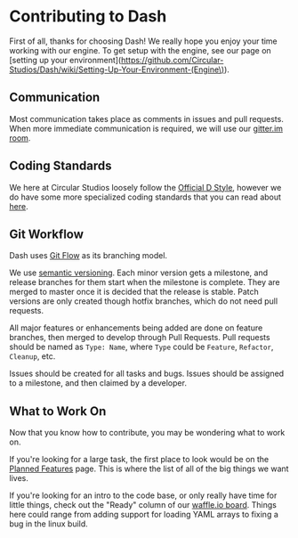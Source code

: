 # Contributing to Dash

First of all, thanks for choosing Dash! We really hope you enjoy your time working with our engine. To get setup with the engine, see our page on [setting up your environment](https://github.com/Circular-Studios/Dash/wiki/Setting-Up-Your-Environment-(Engine\)).

## Communication

Most communication takes place as comments in issues and pull requests. When more immediate communication is required, we will use our [gitter.im room](https://gitter.im/Circular-Studios/Dash).

## Coding Standards

We here at Circular Studios loosely follow the [Official D Style](http://dlang.org/dstyle.html), however we do have some more specialized coding standards that you can read about [here](https://github.com/Circular-Studios/Dash/wiki/Coding-Standards).

## Git Workflow

Dash uses [Git Flow](http://nvie.com/posts/a-successful-git-branching-model/) as its branching model.

We use [semantic versioning](http://semver.org/). Each minor version gets a milestone, and release branches for them start when the milestone is complete. They are merged to master once it is decided that the release is stable. Patch versions are only created though hotfix branches, which do not need pull requests.

All major features or enhancements being added are done on feature branches, then merged to develop through Pull Requests. Pull requests should be named as `Type: Name`, where `Type` could be `Feature`, `Refactor`, `Cleanup`, etc.

Issues should be created for all tasks and bugs. Issues should be assigned to a milestone, and then claimed by a developer.

## What to Work On

Now that you know how to contribute, you may be wondering what to work on.

If you're looking for a large task, the first place to look would be on the [Planned Features](https://github.com/Circular-Studios/Dash/wiki/Planned-Features) page. This is where the list of all of the big things we want lives.

If you're looking for an intro to the code base, or only really have time for little things, check out the "Ready" column of our [waffle.io board](https://waffle.io/Circular-Studios/Dash). Things here could range from adding support for loading YAML arrays to fixing a bug in the linux build.
